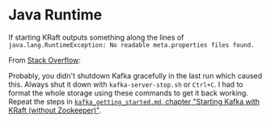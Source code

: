 # Java Runtime

If starting KRaft outputs something along the lines of `java.lang.RuntimeException: No readable meta.properties files found.`

From [Stack Overflow](https://stackoverflow.com/questions/54364933):

Probably, you didn't shutdown Kafka gracefully in the last run which caused this. Always shut it down with `kafka-server-stop.sh` or `Ctrl+C`. I had to format the whole storage using these commands to get it back working. Repeat the steps in [`kafka_getting_started.md`, chapter "Starting Kafka with KRaft (without Zookeeper)"](https://github.com/VikSil/Reengineering_Man_AHL/blob/trunk/study/kafka/kafka_getting_started.md#starting-kafka-with-kraft-without-zookeeper).
